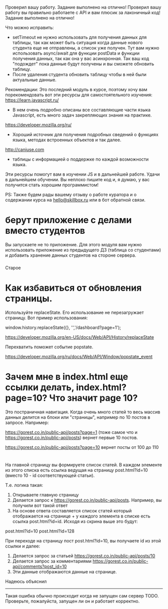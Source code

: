 Проверил вашу работу. Задание выполнено на отлично!
Проверил вашу работу вы правильно работаете с API и вам плюсик за лаконичный код! Задание выполнено на отлично!

Что можно исправить:
- setTimeout не нужно использовать для получения данных для таблицы, так как может быть ситуация когда данные нового студента еще не отправлены, а список уже получен. Тут вам нужно использовать async/await для функции postData и функции получения данных, так как она у вас  асинхронная. Так ваш код "подождет" пока данные будут получены и вы сможете обновить таблицу.
- После удаления студента обновить таблицу чтобы в ней были актуальные данные.



Рекомендации:
Это последний модуль в курсе, поэтому хочу вам порекомендовать вот эти ресурсы для самостоятельного изучения:
https://learn.javascript.ru/
 - В нем очень подробно описаны все составляющие части языка Javascript, есть много задач закрепляющих знания на практике.

https://developer.mozilla.org/ru/
 - Хороший источник для получения подробных сведений о функциях языка, методах встроенных объектов и так далее.

http://caniuse.com
 - таблицы с информацией о поддержке по каждой возможности языка.

Эти ресурсы помогут вам в изучении JS и в дальнейшей работе.
Удачи в дальнейшем обучении. Вы неплохо пишите код и, я думаю, у вас получится стать хорошим программистом!

PS: Также будем рады вашему отзыву о работе куратора и о содержании курса на hello@skillbox.ru или в бот обратной связи.


# берут приложение с делами вместо студентов
Вы запускаете не то приложение. Для этого модуля вам нужно использовать приложение из предыдущего ДЗ (таблица со студентами) и добавить хранение данных студентов на стороне сервера.

###
Старое
# Как избавиться от обновления страницы.
Используйте replaceState. Его использование не перезагружает страницу. Вот пример использования:

window.history.replaceState({}, '','/dashboard?page=1');

https://developer.mozilla.org/en-US/docs/Web/API/History/replaceState

Перехватить поможет событие popstate.

https://developer.mozilla.org/ru/docs/Web/API/Window/popstate_event

# Зачем мне в index.html еще ссылки делать, index.html?page=10? Что значит page 10?
Это постраничная навигация. Когда очень много статей то весь массив данных делится на блоки или "страницы", например по 10 постов в запросе. Например:

https://gorest.co.in/public-api/posts?page=1 (тоже самое что и https://gorest.co.in/public-api/posts) вернет первые 10 постов.

https://gorest.co.in/public-api/posts?page=10 вернет посты от 100 до 110

#
На главной страницу вы формируете список статей. В каждом элементе из этого списка есть ссылка ведущая на страницу post.html?id=10 (вместо 10 - id соответствующей статьи).

Т.е. логика такая:

1. Открываете главную страницу
2. Делается запрос к https://gorest.co.in/public-api/posts. Например, вы получили вот такой ответ
3. На основе ответа составляется список статей который отображается на странице + у каждого элемента в списке есть ссылка post.html?id=id. Исходя из скрина выше это будут:

post.html?id=10
post.html?id=128

При переходе на страницу пост post.html?id=10, вы получаете id из этой ссылки и далее:
1. Делается запрос за статьей https://gorest.co.in/public-api/posts/10
2. Делается запрос за комментариями https://gorest.co.in/public-api/comments?post_id=10
3. Эти данные отображаются данные на странице.

Надеюсь объяснил   

---
Такая ошибка обычно происходит когда не запущен сам сервер TODO. Проверьте, пожалуйста, запущен ли он и работает корректно.
